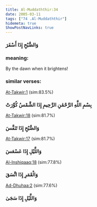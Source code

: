 ```yaml
---
title: Al-Muddaththir:34
date: 2005-03-11
tags: ["74 .Al-Muddaththir"]
hidemeta: true 
ShowPostNavLinks: true 
---
```

### وَالصُّبْحِ إِذَا أَسْفَرَ
### meaning: 
By the dawn when it brightens!
### similar verses: 

[At-Takwir:1](/81/1) (sim:83.5%)

### بِسْمِ اللَّهِ الرَّحْمَٰنِ الرَّحِيمِ إِذَا الشَّمْسُ كُوِّرَتْ

[At-Takwir:18](/81/18) (sim:81.7%)

### وَالصُّبْحِ إِذَا تَنَفَّسَ

[At-Takwir:17](/81/17) (sim:81.7%)

### وَاللَّيْلِ إِذَا عَسْعَسَ

[Al-Inshiqaaq:18](/84/18) (sim:77.8%)

### وَالْقَمَرِ إِذَا اتَّسَقَ

[Ad-Dhuhaa:2](/93/2) (sim:77.6%)

### وَاللَّيْلِ إِذَا سَجَىٰ
